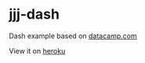 # jjj-dash
Dash example based on [datacamp.com](https://www.datacamp.com/community/tutorials/learn-build-dash-python)

View it on [heroku](https://jjj-dash.herokuapp.com)
